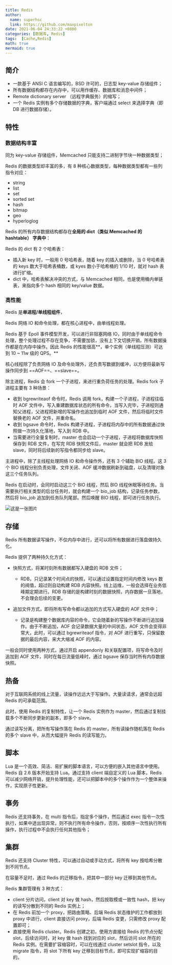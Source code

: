 ```yaml
---
title: Redis
author:
  name: superhsc
  link: https://github.com/maxpixelton
date: 2021-06-04 24:33:22 +0800
categories: [数据库, Redis]
tags:  [Cache,Redis]
math: true
mermaid: true
---
```



## 简介

- 一款基于 ANSI C 语言编写的，BSD 许可的，日志型 key-value 存储组件；
- 所有数据结构都存在内存中，可以用作缓存、数据库和消息中间件；
- Remote dictionary server （远程字典服务）的缩写；
- 一个 Redis 实例有多个存储数据的字典，客户端通过 select 来选择字典（即 DB 进行数据存储）。

## 特性

### 数据结构丰富

同为 key-value 存储组件，Memcached 只能支持二进制字节块一种数据类型；

Redis 的数据类型却丰富的多，有 8 种核心数据类型，每种数据类型都有一些列指令对应：

- string
- list
- set
- sorted set
- hash
- bitmap
- geo
- hyperloglog

Redis 的所有内存数据结构都存在**全局的 dict（类似 Memcached 的 hashtable） 字典中**：

Redis 的 dict 有 2 个哈希表：

- 插入新 key 时，一般用 0 号哈希表，随着 key 的插入或删除，当 0 号哈希表的 keys 数大于哈希表桶数，或 kyes 数小于哈希桶的 1/10 时，就对 hash 表进行扩缩。
- dict 中，哈希表解决冲突的方式，与 Memcached 相同，也是使用桶内单链表，来指向多个 hash 相同的 key/value 数据。

### 高性能

Redis 是**单进程/单线程组件**，

Redis 网络 IO 和命令处理，都在核心进程中，由单线程处理。

Redis 基于 Epoll 事件模型开发，可以进行非阻塞网络 IO，同时由于单线程命令处理，整个处理过程不存在竞争，不需要加锁，没有上下文切换开销，所有数据操作都是在内存中操作。因此 Redis 的性能很高**，单个实例（单线程压测）可达到 10 ~ 11w 级的 QPS。**

核心线程除了负责网络 IO 及命令处理外，还负责写数据到缓冲，以方便将最新写操作同步到 ==AOF==、==slave==。

除主进程，Redis 会 fork 一个子进程，来进行重负荷任务的处理。Redis fork 子进程主要有 3 种场景：

- 收到 bgrewriteaof 命令时，Redis 调用 fork，构建一个子进程，子进程往临时 AOF 文件中，写入重建数据库状态的所有命令，当写入完毕，子进程则通知父进程，父进程把新增的写操作也追加到临时 AOF 文件，然后将临时文件替换老的 AOF 文件，并重命名。
- 收到 bgsave 命令时，Redis 构建子进程，子进程将内存中的所有数据通过快照做一次持久化落地，写入到 RDB 中。
- 当需要进行全量复制时，master 也会启动一个子进程，子进程将数据库快照保存到 RDB 文件，在写完 RDB 快照文件后，master 就会把 RDB 发给 slave，同时将后续新的写指令都同步给 slave。

主进程中，除了主线程处理网络 IO 和命令操作外，还有 3 个辅助 BIO 线程。这 3 个 BIO 线程分别负责处理，文件关闭、AOF 缓冲数据刷新到磁盘，以及清理对象这三个任务队列。

Redis 在启动时，会同时启动这三个 BIO 线程，然后 BIO 线程休眠等待任务。当需要执行相关类型的后台任务时，就会构建一个 bio_job 结构，记录任务参数，然后将 bio_job 追加到任务队列尾部。然后唤醒 BIO 线程，即可进行任务执行。

![这是一张图片](https://maxpixelton.github.io/images/assert/db/cache/cache-04.png)

## 存储

Redis 所有数据读写操作，不仅内存中进行，还可以将所有数据进行落盘做持久化。

Redis 提供了两种持久化方式：

- 快照方式，将某时刻所有数据都写入硬盘的 RDB 文件；
  - RDB，只记录某个时间点的快照，可以通过设置指定时间内修改 keys 数的阀值，超过则自动构建 RDB 内容快照。线上运维，一般会选择在业务低峰期定期进行。RDB 存储的是构建时刻的数据快照，内存数据一旦落地，不会理会后续的变更。

- 追加文件方式，即将所有写命令都以追加的方式写入硬盘的 AOF 文件中；
  - 记录是构建整个数据库内容的命令，它会随着新的写操作不断进行追加操作。由于不断追加，AOF 会记录数据大量的中间状态，AOF 文件会变得非常大，此时，可以通过 bgrewriteaof 指令，对 AOF 进行重写，只保留数据的最后内容，来大大缩减 AOF 的内容。


一般会同时使用两种方式，通过开启 appendonly 和关联配置项，将写命令及时追加到 AOF 文件，同时在每日流量低峰时，通过 bgsave 保存当时所有内存数据快照。

## 热备

对于互联网系统的线上流量，读操作远远大于写操作。大量读请求，通常会远超 Redis 的可承载范围。

此时，使用 Redis 的复制特性，让一个 Redis 实例作为 master，然后通过复制挂载多个不断同步更新的副本，即多个 slave。

通过读写分离，把所有写操作落在 Redis 的 master，所有读操作随机落在 Redis 的多个 slave 中，从而大幅提升 Redis 的读写能力。

## 脚本

Lua 是一个高效、简洁、易扩展的脚本语言，可以方便的嵌入其他语言中使用。Redis 自 2.6 版本开始支持 Lua。通过支持 client 端自定义的 Lua 脚本，Redis 可以减少网络开销，提升处理性能，还可以把脚本中的多个操作作为一个整体来操作，实现原子性更新。

## 事务

Redis 还支持事务，在 multi 指令后，指定多个操作，然后通过 exec 指令一次性执行，如果中途出现异常，则不执行所有命令操作，否则，按顺序一次性执行所有操作，执行过程中不会执行任何其他指令；

## 集群

Redis 还支持 Cluster 特性，可以通过自动或手动方式，将所有 key 按哈希分散到不同节点。

在容量不足时，通过 Redis 的迁移指令，把其中一部分 key 迁移到其他节点。

Redis 集群管理有 3 种方式：

- client 分片访问，client 对 key 做 hash，然后按取模或一致性 hash，把 key 的读写分散到不同的 Redis 实例上；
- 在 Redis 前加一个 proxy，把路由策略、后端 Redis 状态维护的工作都放到 proxy 中进行，client 直接访问 proxy，后端 Redis 变更，只需修改 proxy 配置即可；
- 直接使用 Redis cluster。Redis 创建之初，使用方直接给 Redis 的节点分配 slot，后续访问时，对 key 做 hash 找到对应的 slot，然后访问 slot 所在的 Redis 实例。在需要扩容缩容时，可以在线通过 cluster setslot 指令，以及 migrate 指令，将 slot 下所有 key 迁移到目标节点，即可实现扩缩容的目的。

